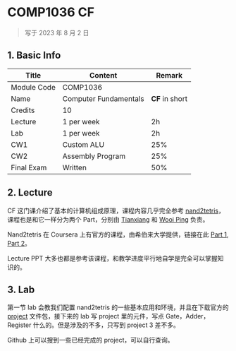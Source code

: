 # COMP1036 CF

>   写于 2023 年 8 月 2 日

## 1. Basic Info

| Title       | Content               | Remark          |
| ----------- | --------------------- | --------------- |
| Module Code | COMP1036              |                 |
| Name        | Computer Fundamentals | **CF** in short |
| Credits     | 10                    |                 |
| Lecture     | 1 per week            | 2h              |
| Lab         | 1 per week            | 2h              |
| CW1         | Custom ALU            | 25%             |
| CW2         | Assembly Program      | 25%             |
| Final Exam  | Written               | 50%             |

## 2. Lecture

CF 这门课介绍了基本的计算机组成原理，课程内容几乎完全参考 [nand2tetris](https://www.nand2tetris.org)，课程也是和它一样分为两个 Part，分别由 [Tianxiang](https://research.nottingham.edu.cn/en/persons/tianxiang-cui) 和 [Wooi Ping](https://research.nottingham.edu.cn/en/persons/wooi-ping-cheah) 负责。

Nand2tetris 在 Coursera 上有官方的课程，由希伯来大学提供，链接在此 [Part 1](https://www.coursera.org/learn/build-a-computer/home/week/1), [Part 2](https://www.coursera.org/learn/nand2tetris2)。

Lecture PPT 大多也都是参考该课程，和教学进度平行地自学是完全可以掌握知识的。

## 3. Lab

第一节 lab 会教我们配置 nand2tetris 的一些基本应用和环境，并且在下载官方的 [project](./nand2tetris) 文件包，接下来的 lab 写 project 里的元件，写点 Gate，Adder，Register 什么的。但是涉及的不多，只写到 project 3 差不多。

Github 上可以搜到一些已经完成的 project，可以自行查询。




